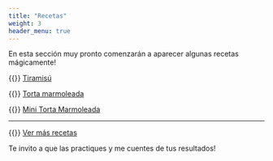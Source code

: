 ```yaml
---
title: "Recetas"
weight: 3
header_menu: true
---
```


En esta sección muy pronto comenzarán a aparecer algunas recetas mágicamente!

{{<icon class="fa fa-hand-o-right">}}&nbsp;[Tiramisú](recipes/tiramisu)

{{<icon class="fa fa-hand-o-right">}}&nbsp;[Torta marmoleada](recipes/torta_marmoleada)

{{<icon class="fa fa-hand-o-right">}}&nbsp;[Mini Torta Marmoleada](recipes/mini_torta_marmoleada)



__________________________________________
{{<icon class="fa fa-hand-o-right">}}&nbsp;[Ver más recetas](recipes)

Te invito a que las practiques y me cuentes de tus resultados!






